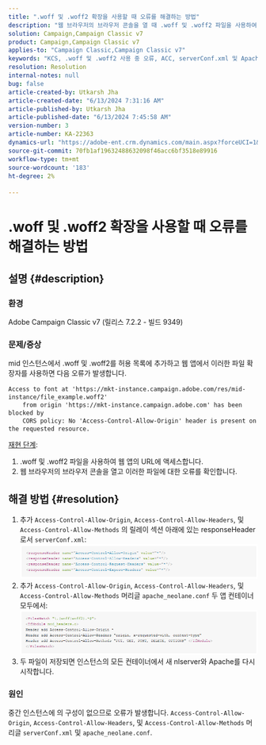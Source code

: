 ```yaml
---
title: ".woff 및 .woff2 확장을 사용할 때 오류를 해결하는 방법"
description: "웹 브라우저의 브라우저 콘솔을 열 때 .woff 및 .woff2 파일을 사용하여 웹 앱의 URL에 액세스하는 방법을 알아봅니다."
solution: Campaign,Campaign Classic v7
product: Campaign,Campaign Classic v7
applies-to: "Campaign Classic,Campaign Classic v7"
keywords: "KCS, .woff 및 .woff2 사용 중 오류, ACC, serverConf.xml 및 Apache에 구성이 없습니다."
resolution: Resolution
internal-notes: null
bug: false
article-created-by: Utkarsh Jha
article-created-date: "6/13/2024 7:31:16 AM"
article-published-by: Utkarsh Jha
article-published-date: "6/13/2024 7:45:58 AM"
version-number: 3
article-number: KA-22363
dynamics-url: "https://adobe-ent.crm.dynamics.com/main.aspx?forceUCI=1&pagetype=entityrecord&etn=knowledgearticle&id=0e7e3fe7-5629-ef11-840b-000d3a37eaf2"
source-git-commit: 70fb1af19632488632098f46acc6bf3518e89916
workflow-type: tm+mt
source-wordcount: '183'
ht-degree: 2%

---
```


# .woff 및 .woff2 확장을 사용할 때 오류를 해결하는 방법

## 설명 {#description}


### 환경

Adobe Campaign Classic v7 (릴리스 7.2.2 - 빌드 9349)

### 문제/증상

mid 인스턴스에서 .woff 및 .woff2를 허용 목록에 추가하고 웹 앱에서 이러한 파일 확장자를 사용하면 다음 오류가 발생합니다.


```
Access to font at 'https://mkt-instance.campaign.adobe.com/res/mid-instance/file_example.woff2'
    from origin 'https://mkt-instance.campaign.adobe.com' has been blocked by 
    CORS policy: No 'Access-Control-Allow-Origin' header is present on the requested resource.
```


<u>재현 단계</u>:

1. .woff 및 .woff2 파일을 사용하여 웹 앱의 URL에 액세스합니다.
2. 웹 브라우저의 브라우저 콘솔을 열고 이러한 파일에 대한 오류를 확인합니다.



## 해결 방법 {#resolution}


1. 추가 `Access-Control-Allow-Origin`, `Access-Control-Allow-Headers`, 및 `Access-Control-Allow-Methods` 의 릴레이 섹션 아래에 있는 responseHeader로서 `serverConf.xml`:    ![](assets/02ae0a1c-2515-ee11-8f6e-6045bd0067ea.png)
2. 추가 `Access-Control-Allow-Origin`, `Access-Control-Allow-Headers`, 및 `Access-Control-Allow-Methods` 머리글 `apache_neolane.conf` 두 앱 컨테이너 모두에서:    ![](assets/f7215128-2515-ee11-8f6e-6045bd0067ea.png)
3. 두 파일이 저장되면 인스턴스의 모든 컨테이너에서 새 nlserver와 Apache를 다시 시작합니다.


### 원인

중간 인스턴스에 의 구성이 없으므로 오류가 발생합니다. `Access-Control-Allow-Origin`, `Access-Control-Allow-Headers`, 및 `Access-Control-Allow-Methods` 머리글 `serverConf.xml` 및 `apache_neolane.conf`.
